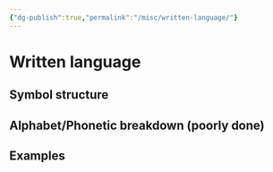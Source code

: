 ```yaml
---
{"dg-publish":true,"permalink":"/misc/written-language/"}
---
```


# Written language
## Symbol structure
## Alphabet/Phonetic breakdown (poorly done)
## Examples